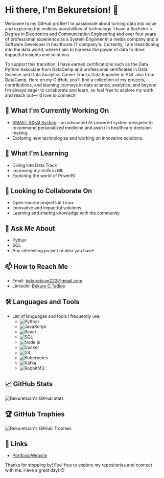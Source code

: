 # Hi there, I'm Bekuretsion! 👋

Welcome to my GitHub profile! I'm passionate about turning data into value and exploring the endless possibilities of technology. I have a Bachelor's Degree in Electronics and Communication Engineering and over four years of professional experience as a System Engineer in a media company and a Software Developer in healthcare IT company's. Currently, I am transitioning into the data world, where I aim to harness the power of data to drive impactful insights and solutions.

To support this transition, I have earned certifications such as the Data Python Associate from DataCamp and professional certificates in Data Science and Data Analytics Career Tracks,Data Engineer in SQL also from DataCamp. Here on my GitHub, you’ll find a collection of my projects, contributions, and learning journeys in data science, analytics, and beyond. I’m always eager to collaborate and learn, so feel free to explore my work and reach out—I’d love to connect!

## 🔭 What I'm Currently Working On
- [SMART RX-AI System](https://github.com/bekuretsion/SmartRx-AI-System ) - an advanced AI-powered system designed to recommend personalized medicine and assist in healthcare decision-making.
- Exploring new technologies and working on innovative solutions.

## 🌱 What I'm Learning
- Diving into Data Track
- Improving my skills in ML.
- Exploring the world of PowerBI

## 👯 Looking to Collaborate On
- Open-source projects in Linux.
- Innovative and impactful solutions
- Learning and sharing knowledge with the community

## 💬 Ask Me About
- Python
- SQL
- Any interesting project or idea you have!

## 📫 How to Reach Me
- Email: [bekuretsion222@gmail.com](mailto:bekuretsion222@gmail.com)
- LinkedIn: [Bekure G.Tadios](lnkedin.com/in/bekure-g-t-65660ba4/)

## 🛠️ Languages and Tools
- List of languages and tools I frequently use:
  - ![Python](https://img.shields.io/badge/-Python-3776AB?style=flat-square&logo=python&logoColor=white)
  - ![JavaScript](https://img.shields.io/badge/-JavaScript-F7DF1E?style=flat-square&logo=javascript&logoColor=black)
  - ![React](https://img.shields.io/badge/-React-61DAFB?style=flat-square&logo=react&logoColor=black)
  - ![SQL](https://img.shields.io/badge/-SQL-61DAFB?style=flat-square&logo=react&logoColor=black)
  - ![Node.js](https://img.shields.io/badge/-Node.js-339933?style=flat-square&logo=nodedotjs&logoColor=white)
  - ![Docker](https://img.shields.io/badge/-Docker-2496ED?style=flat-square&logo=docker&logoColor=white)
  - ![Git](https://img.shields.io/badge/-Git-F05032?style=flat-square&logo=git&logoColor=white)
  - ![Kubernetes](https://img.shields.io/badge/-Kubernetes-2496ED?style=flat-square&logo=git&logoColor=white)
  - ![Kafka](https://img.shields.io/badge/-kafka-F05032?style=flat-square&logo=git&logoColor=white)
  - ![RabbitMQ](https://img.shields.io/badge/-RabbitMQ-F05032?style=flat-square&logo=git&logoColor=white)

## 📈 GitHub Stats
![Bekuretsion's GitHub stats](https://github-readme-stats.vercel.app/api?username=bekuretsion&show_icons=true&theme=radical)

## 🏆 GitHub Trophies
![Bekuretsion's GitHub Trophies](https://github-profile-trophy.vercel.app/?username=bekuretsion&theme=dracula)

## 🔗 Links
- [Portfolio/Website](https://portifolio-bekure.netlify.app/)

Thanks for stopping by! Feel free to explore my repositories and connect with me. Have a great day! 😊
